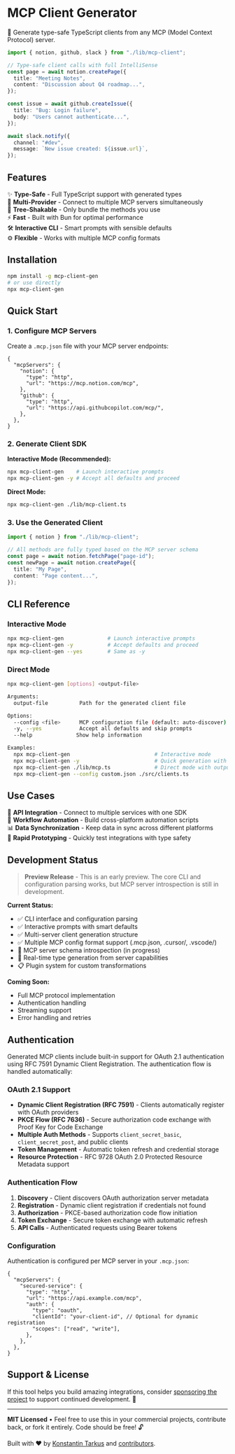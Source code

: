 # MCP Client Generator

🚀 Generate type-safe TypeScript clients from any MCP (Model Context Protocol) server.

```typescript
import { notion, github, slack } from "./lib/mcp-client";

// Type-safe client calls with full IntelliSense
const page = await notion.createPage({
  title: "Meeting Notes",
  content: "Discussion about Q4 roadmap...",
});

const issue = await github.createIssue({
  title: "Bug: Login failure",
  body: "Users cannot authenticate...",
});

await slack.notify({
  channel: "#dev",
  message: `New issue created: ${issue.url}`,
});
```

## Features

✨ **Type-Safe** - Full TypeScript support with generated types  
🔄 **Multi-Provider** - Connect to multiple MCP servers simultaneously  
🎯 **Tree-Shakable** - Only bundle the methods you use  
⚡ **Fast** - Built with Bun for optimal performance  
🛠️ **Interactive CLI** - Smart prompts with sensible defaults  
⚙️ **Flexible** - Works with multiple MCP config formats

## Installation

```bash
npm install -g mcp-client-gen
# or use directly
npx mcp-client-gen
```

## Quick Start

### 1. Configure MCP Servers

Create a `.mcp.json` file with your MCP server endpoints:

```jsonc
{
  "mcpServers": {
    "notion": {
      "type": "http",
      "url": "https://mcp.notion.com/mcp",
    },
    "github": {
      "type": "http",
      "url": "https://api.githubcopilot.com/mcp/",
    },
  },
}
```

### 2. Generate Client SDK

**Interactive Mode (Recommended):**

```bash
npx mcp-client-gen    # Launch interactive prompts
npx mcp-client-gen -y # Accept all defaults and proceed
```

**Direct Mode:**

```bash
npx mcp-client-gen ./lib/mcp-client.ts
```

### 3. Use the Generated Client

```typescript
import { notion } from "./lib/mcp-client";

// All methods are fully typed based on the MCP server schema
const page = await notion.fetchPage("page-id");
const newPage = await notion.createPage({
  title: "My Page",
  content: "Page content...",
});
```

## CLI Reference

### Interactive Mode

```bash
npx mcp-client-gen              # Launch interactive prompts
npx mcp-client-gen -y           # Accept defaults and proceed
npx mcp-client-gen --yes        # Same as -y
```

### Direct Mode

```bash
npx mcp-client-gen [options] <output-file>

Arguments:
  output-file          Path for the generated client file

Options:
  --config <file>      MCP configuration file (default: auto-discover)
  -y, --yes            Accept all defaults and skip prompts
  --help              Show help information

Examples:
  npx mcp-client-gen                           # Interactive mode
  npx mcp-client-gen -y                        # Quick generation with defaults
  npx mcp-client-gen ./lib/mcp.ts              # Direct mode with output file
  npx mcp-client-gen --config custom.json ./src/clients.ts
```

## Use Cases

🔗 **API Integration** - Connect to multiple services with one SDK  
🤖 **Workflow Automation** - Build cross-platform automation scripts  
📊 **Data Synchronization** - Keep data in sync across different platforms  
🧪 **Rapid Prototyping** - Quickly test integrations with type safety

## Development Status

> **Preview Release** - This is an early preview. The core CLI and configuration parsing works, but MCP server introspection is still in development.

**Current Status:**

- ✅ CLI interface and configuration parsing
- ✅ Interactive prompts with smart defaults
- ✅ Multi-server client generation structure
- ✅ Multiple MCP config format support (.mcp.json, .cursor/, .vscode/)
- 🚧 MCP server schema introspection (in progress)
- 🚧 Real-time type generation from server capabilities
- 📋 Plugin system for custom transformations

**Coming Soon:**

- Full MCP protocol implementation
- Authentication handling
- Streaming support
- Error handling and retries

## Authentication

Generated MCP clients include built-in support for OAuth 2.1 authentication using RFC 7591 Dynamic Client Registration. The authentication flow is handled automatically:

### OAuth 2.1 Support

- **Dynamic Client Registration (RFC 7591)** - Clients automatically register with OAuth providers
- **PKCE Flow (RFC 7636)** - Secure authorization code exchange with Proof Key for Code Exchange
- **Multiple Auth Methods** - Supports `client_secret_basic`, `client_secret_post`, and public clients
- **Token Management** - Automatic token refresh and credential storage
- **Resource Protection** - RFC 9728 OAuth 2.0 Protected Resource Metadata support

### Authentication Flow

1. **Discovery** - Client discovers OAuth authorization server metadata
2. **Registration** - Dynamic client registration if credentials not found
3. **Authorization** - PKCE-based authorization code flow initiation
4. **Token Exchange** - Secure token exchange with automatic refresh
5. **API Calls** - Authenticated requests using Bearer tokens

### Configuration

Authentication is configured per MCP server in your `.mcp.json`:

```jsonc
{
  "mcpServers": {
    "secured-service": {
      "type": "http",
      "url": "https://api.example.com/mcp",
      "auth": {
        "type": "oauth",
        "clientId": "your-client-id", // Optional for dynamic registration
        "scopes": ["read", "write"],
      },
    },
  },
}
```

## Support & License

If this tool helps you build amazing integrations, consider [sponsoring the project](https://github.com/sponsors/koistya) to support continued development. 💖

---

**MIT Licensed** • Feel free to use this in your commercial projects, contribute back, or fork it entirely. Code should be free! 🔓

Built with ❤️ by [Konstantin Tarkus](https://github.com/koistya) and [contributors](https://github.com/kriasoft/mcp-client-gen/graphs/contributors).
